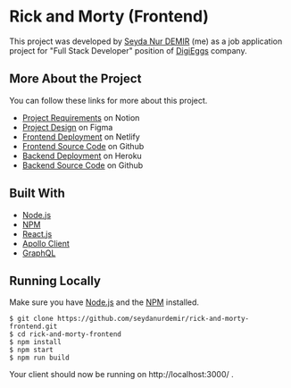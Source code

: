 # Rick and Morty (Frontend)

This project was developed by [Seyda Nur DEMIR](https://github.com/seydanurdemir) (me) as a job application project for "Full Stack Developer" position of [DigiEggs](https://www.digieggs.com/) company.

## More About the Project

You can follow these links for more about this project.
- [Project Requirements](https://digieggs.notion.site/Digieggs-Full-Stack-Assessment-90c4bdd1138b452eb3e6f182c14e8505) on Notion
- [Project Design](https://www.figma.com/file/tj8fb05tixGzteV5kWKS7c/Rick-and-Morty---Digieggs-Assessment) on Figma
- [Frontend Deployment](https://xxx.netlify.app/) on Netlify
- [Frontend Source Code](https://github.com/seydanurdemir/rick-and-morty-frontend) on Github
- [Backend Deployment](https://xxx.heroku.com/) on Heroku
- [Backend Source Code](https://github.com/seydanurdemir/rick-and-morty-backend) on Github

## Built With

- [Node.js](https://nodejs.org/)
- [NPM](https://npmjs.org/)
- [React.js](https://reactjs.org/)
- [Apollo Client](https://www.apollographql.com/docs/react/)
- [GraphQL](https://graphql.org/)

## Running Locally

Make sure you have [Node.js](https://nodejs.org/) and the [NPM](https://npmjs.org/) installed.

    $ git clone https://github.com/seydanurdemir/rick-and-morty-frontend.git
    $ cd rick-and-morty-frontend
    $ npm install
    $ npm start
    $ npm run build

Your client should now be running on http://localhost:3000/ .